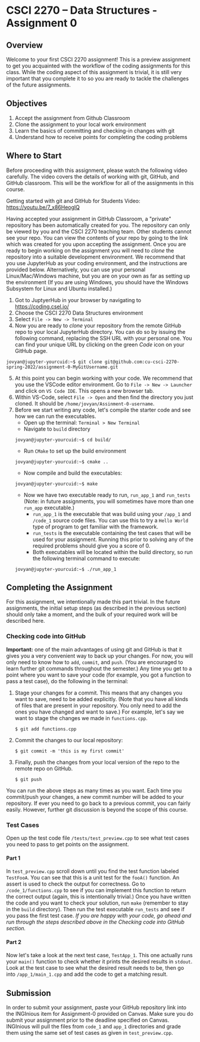 # CSCI 2270 – Data Structures - Assignment 0
## Overview
Welcome to your first CSCI 2270 assignment! This is a preview assignment to get you acquainted with the workflow of the coding assignments for this class. While the coding aspect of this assignment is trivial, it is still very important that you complete it to so you are ready to tackle the challenges of the future assignments.

## Objectives

1. Accept the assignment from Github Classroom
2. Clone the assignment to your local work environment
3. Learn the basics of committing and checking-in changes with git
4. Understand how to receive points for completing the coding problems


## Where to Start
Before proceeding with this assignment, please watch the following video carefully. The video covers the details of working with git, GitHub, and GitHub classroom. This will be the workflow for all of the assignments in this course. 

Getting started with git and GitHub for Students Video: https://youtu.be/7_x86HeoglQ

Having accepted your assignment in GitHub Classroom, a "private" repository has been automatically created for you. The repository can only be viewed by you and the CSCI 2270 teaching team. Other students cannot see your repo. You can view the contents of your repo by going to the link which was created for you upon accepting the assignment. Once you are ready to begin working on the assignment you will need to *clone* the repository into a suitable development environment. We recommend that you use JupyterHub as your coding environment, and the instructions are provided below. Alternatively, you can use your personal Linux/Mac/Windows machine, but you are on your own as far as setting up the environment (If you are using Windows, you should have the Windows Subsystem for Linux and Ubuntu installed.)

1. Got to JuptyerHub in your browser by navigating to https://coding.csel.io/
2. Choose the CSCI 2270 Data Structures environment
3. Select `File -> New -> Terminal`
4. Now you are ready to *clone* your repository from the remote GitHub repo to your local JupyterHub directory. You can do so by issuing the following command, replacing the SSH URL with your personal one. You can find your unique URL by clicking on the green *Code* icon on your GitHub page.  
```console
jovyan@jupyter-yourcuid:~$ git clone git@github.com:cu-csci-2270-spring-2022/assignment-0-MyGitUsername.git
```
5. At this point you can begin working with your code. We recommend that you use the VSCode editor environment. Go to `File -> New -> Launcher` and click on `VS Code IDE`. This opens a new browser tab.
6. Within VS-Code, select `File -> Open` and then find the directory you just cloned. It should be `/home/jovyan/Assinment-0-username`. 
7. Before we start writing any code, let's compile the starter code and see how we can run the executables.
    * Open up the terminal: `Terminal > New Terminal`
    * Navigate to `build` directory
    ```console
    jovyan@jupyter-yourcuid:~$ cd build/
    ```  
    * Run `CMake` to set up the build environment 
    ```console
    jovyan@jupyter-yourcuid:~$ cmake ..
    ``` 
    * Now compile and build the executables:
    ```console
    jovyan@jupyter-yourcuid:~$ make
    ``` 
    * Now we have two executable ready to run, `run_app_1` and `run_tests` (Note: in future assignments, you will sometimes have more than one `run_app` executable.) 
        * `run_app_1` is the executable that was build using your `/app_1` and `/code_1` source code files. You can use this to try a `Hello World` type of program to get familiar with the framework. 
        * `run_tests` is the executable containing the test cases that will be used for your assignment. Running this prior to solving any of the required problems should give you a score of 0.
        * Both executables will be located within the build directory, so run the following terminal command to execute:  
    ```console
    jovyan@jupyter-yourcuid:~$ ./run_app_1
    ``` 

## Completing the Assignment
For this assignment, we intentionally made this part trivial. In the future assignments, the initial setup steps (as described in the previous section) should only take a moment, and the bulk of your required work will be described here.  

### Checking code into GitHub
**Important:** one of the main advantages of using git and GitHub is that it gives you a very convenient way to back up your changes. For now, you will only need to know how to `add`, `commit`, and `push`.  (You are encouraged to learn further git commands throughout the semester.) Any time you get to a point where you want to save your code (for example, you got a function to pass a test case), do the following in the terminal:
1. Stage your changes for a commit. This means that any changes you want to save, need to be added explicitly. (Note that you have all kinds of files that are present in your repository. You only need to add the ones you have changed and want to save.) For example, let's say we want to stage the changes we made in `functions.cpp`. 
    ```console
    $ git add functions.cpp
    ```
2. Commit the changes to our local repository:
    ```console
    $ git commit -m 'this is my first commit'
    ```
3. Finally, push the changes from your local version of the repo to the remote repo on GitHub. 
    ```console
    $ git push
    ```
You can run the above steps as many times as you want. Each time you commit/push your changes, a new commit number will be added to your repository. If ever you need to go back to a previous commit, you can fairly easily. However, further git discussion is beyond the scope of this course. 

### Test Cases
Open up the test code file `/tests/test_preview.cpp` to see what test cases you need to pass to get points on the assignment. 

#### Part 1
In `test_preview.cpp` scroll down until you find the test function labeled `TestFooA`. You can see that this is a unit test for the `fooA()` function. An assert is used to check the output for correctness. Go to `/code_1/functions.cpp` to see if you can implement this function to return the correct output (again, this is intentionally trivial.) Once you have written the code and you want to check your solution, run `make` (remember to stay in the `build` directory). Then run the test executable `run_tests` and see if you pass the first test case. *If you are happy with your code, go ahead and run through the steps described above in the Checking code into GitHub section.*

#### Part 2
Now let's take a look at the next test case, `TestApp_1`. This one actually runs your `main()` function to check whether it prints the desired results in `stdout`. Look at the test case to see what the desired result needs to be, then go into `/app_1/main_1.cpp` and add the code to get a matching result.


## Submission
In order to submit your assignment, paste your GitHub repository link into the INGInious item for Assignment-0 provided on Canvas. Make sure you do submit your assignment prior to the deadline specified on Canvas. INGInious will pull the files from `code_1` and `app_1` directories and grade them using the same set of test cases as given in `test_preview.cpp`. 
